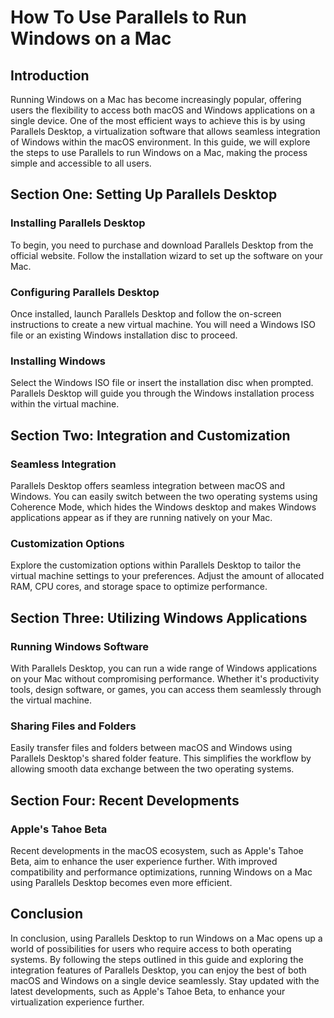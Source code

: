 # How To Use Parallels to Run Windows on a Mac

## Introduction
Running Windows on a Mac has become increasingly popular, offering users the flexibility to access both macOS and Windows applications on a single device. One of the most efficient ways to achieve this is by using Parallels Desktop, a virtualization software that allows seamless integration of Windows within the macOS environment. In this guide, we will explore the steps to use Parallels to run Windows on a Mac, making the process simple and accessible to all users.

## Section One: Setting Up Parallels Desktop
### Installing Parallels Desktop
To begin, you need to purchase and download Parallels Desktop from the official website. Follow the installation wizard to set up the software on your Mac.

### Configuring Parallels Desktop
Once installed, launch Parallels Desktop and follow the on-screen instructions to create a new virtual machine. You will need a Windows ISO file or an existing Windows installation disc to proceed.

### Installing Windows
Select the Windows ISO file or insert the installation disc when prompted. Parallels Desktop will guide you through the Windows installation process within the virtual machine.

## Section Two: Integration and Customization
### Seamless Integration
Parallels Desktop offers seamless integration between macOS and Windows. You can easily switch between the two operating systems using Coherence Mode, which hides the Windows desktop and makes Windows applications appear as if they are running natively on your Mac.

### Customization Options
Explore the customization options within Parallels Desktop to tailor the virtual machine settings to your preferences. Adjust the amount of allocated RAM, CPU cores, and storage space to optimize performance.

## Section Three: Utilizing Windows Applications
### Running Windows Software
With Parallels Desktop, you can run a wide range of Windows applications on your Mac without compromising performance. Whether it's productivity tools, design software, or games, you can access them seamlessly through the virtual machine.

### Sharing Files and Folders
Easily transfer files and folders between macOS and Windows using Parallels Desktop's shared folder feature. This simplifies the workflow by allowing smooth data exchange between the two operating systems.

## Section Four: Recent Developments
### Apple's Tahoe Beta
Recent developments in the macOS ecosystem, such as Apple's Tahoe Beta, aim to enhance the user experience further. With improved compatibility and performance optimizations, running Windows on a Mac using Parallels Desktop becomes even more efficient.

## Conclusion
In conclusion, using Parallels Desktop to run Windows on a Mac opens up a world of possibilities for users who require access to both operating systems. By following the steps outlined in this guide and exploring the integration features of Parallels Desktop, you can enjoy the best of both macOS and Windows on a single device seamlessly. Stay updated with the latest developments, such as Apple's Tahoe Beta, to enhance your virtualization experience further.